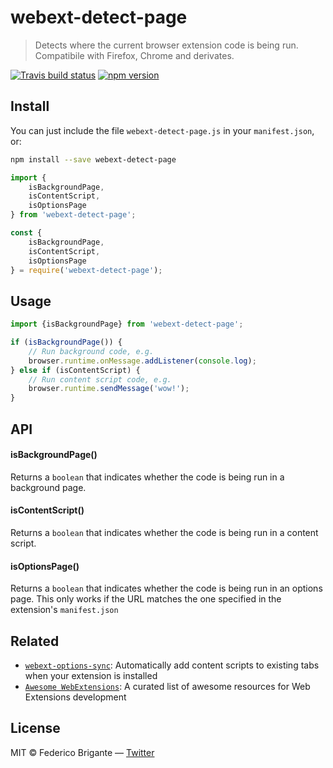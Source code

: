 # webext-detect-page

> Detects where the current browser extension code is being run. Compatibile with Firefox, Chrome and derivates.

[![Travis build status](https://api.travis-ci.org/bfred-it/webext-detect-page.svg?branch=master)](https://travis-ci.org/bfred-it/webext-detect-page)
[![npm version](https://img.shields.io/npm/v/webext-detect-page.svg)](https://www.npmjs.com/package/webext-detect-page)

## Install

You can just include the file `webext-detect-page.js` in your `manifest.json`, or:

```sh
npm install --save webext-detect-page
```

```js
import {
	isBackgroundPage,
	isContentScript,
	isOptionsPage
} from 'webext-detect-page';
```

```js
const {
	isBackgroundPage,
	isContentScript,
	isOptionsPage
} = require('webext-detect-page');
```

## Usage

```js
import {isBackgroundPage} from 'webext-detect-page';

if (isBackgroundPage()) {
	// Run background code, e.g.
	browser.runtime.onMessage.addListener(console.log);
} else if (isContentScript) {
	// Run content script code, e.g.
	browser.runtime.sendMessage('wow!');
}
```

## API

#### isBackgroundPage()

Returns a `boolean` that indicates whether the code is being run in a background page.

#### isContentScript()

Returns a `boolean` that indicates whether the code is being run in a content script.

#### isOptionsPage()

Returns a `boolean` that indicates whether the code is being run in an options page. This only works if the URL matches the one specified in the extension's `manifest.json`


## Related

* [`webext-options-sync`](https://github.com/bfred-it/webext-options-sync): Automatically add content scripts to existing tabs when your extension is installed
* [`Awesome WebExtensions`](https://github.com/bfred-it/Awesome-WebExtensions): A curated list of awesome resources for Web Extensions development

## License

MIT © Federico Brigante — [Twitter](http://twitter.com/bfred_it)
